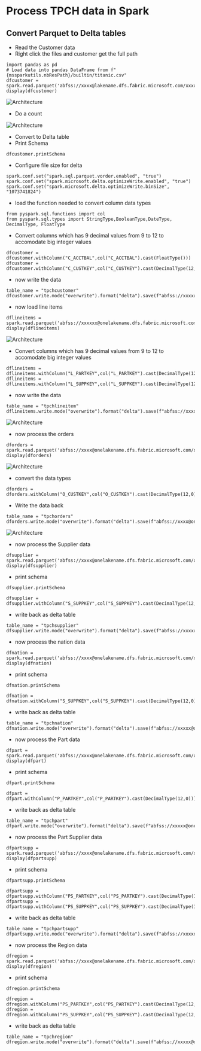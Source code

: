 # Process TPCH data in Spark

## Convert Parquet to Delta tables

- Read the Customer data
- Right click the files and customer get the full path

```
import pandas as pd
# Load data into pandas DataFrame from f"{mssparkutils.nbResPath}/builtin/titanic.csv"
dfcustomer = spark.read.parquet('abfss://xxxx@lakename.dfs.fabric.microsoft.com/xxxxxxxxxxxxxxxxxx/Files/CUSTOMER')
display(dfcustomer)
```

![Architecture](https://github.com/balakreshnan/Samples2023/blob/main/MicrosoftFabric/Images/tpch12.jpg "Architecture")

- Do a count

![Architecture](https://github.com/balakreshnan/Samples2023/blob/main/MicrosoftFabric/Images/tpch13.jpg "Architecture")

- Convert to Delta table
- Print Schema

```
dfcustomer.printSchema
```

- Configure file size for delta

```
spark.conf.set("spark.sql.parquet.vorder.enabled", "true")
spark.conf.set("spark.microsoft.delta.optimizeWrite.enabled", "true")
spark.conf.set("spark.microsoft.delta.optimizeWrite.binSize", "1073741824")
```

- load the function needed to convert column data types

```
from pyspark.sql.functions import col
from pyspark.sql.types import StringType,BooleanType,DateType, DecimalType, FloatType
```

- Convert columns which has 9 decimal values from 9 to 12 to accomodate big integer values

```
dfcustomer = dfcustomer.withColumn("C_ACCTBAL",col("C_ACCTBAL").cast(FloatType()))
dfcustomer = dfcustomer.withColumn("C_CUSTKEY",col("C_CUSTKEY").cast(DecimalType(12,0)))
```

- now write the data

```
table_name = "tpchcustomer"
dfcustomer.write.mode("overwrite").format("delta").save(f"abfss://xxxxxx@nelakename.dfs.fabric.microsoft.com/xxxxxx/Tables/{table_name}")
```

- now load line items

```
dflineitems = spark.read.parquet('abfss://xxxxxx@onelakename.dfs.fabric.microsoft.com/xxxxxxx/Files/LINEITEM')
display(dflineitems)
```

![Architecture](https://github.com/balakreshnan/Samples2023/blob/main/MicrosoftFabric/Images/tpch14.jpg "Architecture")

- Convert columns which has 9 decimal values from 9 to 12 to accomodate big integer values

```
dflineitems = dflineitems.withColumn("L_PARTKEY",col("L_PARTKEY").cast(DecimalType(12,0)))
dflineitems = dflineitems.withColumn("L_SUPPKEY",col("L_SUPPKEY").cast(DecimalType(12,0)))
```

- now write the data

```
table_name = "tpchlineitem"
dflineitems.write.mode("overwrite").format("delta").save(f"abfss://xxxxx@onelakename.dfs.fabric.microsoft.com/xxxxxx/Tables/{table_name}")
```

![Architecture](https://github.com/balakreshnan/Samples2023/blob/main/MicrosoftFabric/Images/tpch11.jpg "Architecture")

- now process the orders


```
dforders = spark.read.parquet('abfss://xxxx@onelakename.dfs.fabric.microsoft.com/xxxxx/Files/ORDERS')
display(dforders)
```

![Architecture](https://github.com/balakreshnan/Samples2023/blob/main/MicrosoftFabric/Images/tpch14.jpg "Architecture")

- convert the data types

```
dforders = dforders.withColumn("O_CUSTKEY",col("O_CUSTKEY").cast(DecimalType(12,0)))
```

- Write the data back

```
table_name = "tpchorders"
dforders.write.mode("overwrite").format("delta").save(f"abfss://xxxx@onelakename.dfs.fabric.microsoft.com/xxxxxxx/Tables/{table_name}")
```

![Architecture](https://github.com/balakreshnan/Samples2023/blob/main/MicrosoftFabric/Images/tpch16.jpg "Architecture")

- now process the Supplier data

```
dfsupplier = spark.read.parquet('abfss://xxxx@onelakename.dfs.fabric.microsoft.com/xxxxxx/Files/SUPPLIER')
display(dfsupplier)
```

- print schema

```
dfsupplier.printSchema
```

```
dfsupplier = dfsupplier.withColumn("S_SUPPKEY",col("S_SUPPKEY").cast(DecimalType(12,0)))
```

- write back as delta table

```
table_name = "tpchsupplier"
dfsupplier.write.mode("overwrite").format("delta").save(f"abfss://xxxxx@onelakename.dfs.fabric.microsoft.com/xxxxx/Tables/{table_name}")
```

- now process the nation data

```
dfnation = spark.read.parquet('abfss://xxxx@onelakename.dfs.fabric.microsoft.com/xxxxxx/Files/NATION')
display(dfnation)
```

- print schema

```
dfnation.printSchema
```

```
dfnation = dfnation.withColumn("S_SUPPKEY",col("S_SUPPKEY").cast(DecimalType(12,0)))
```

- write back as delta table

```
table_name = "tpchnation"
dfnation.write.mode("overwrite").format("delta").save(f"abfss://xxxxx@onelakename.dfs.fabric.microsoft.com/xxxxx/Tables/{table_name}")
```


- now process the Part data

```
dfpart = spark.read.parquet('abfss://xxxx@onelakename.dfs.fabric.microsoft.com/xxxxxx/Files/PART')
display(dfpart)
```

- print schema

```
dfpart.printSchema
```

```
dfpart = dfpart.withColumn("P_PARTKEY",col("P_PARTKEY").cast(DecimalType(12,0)))
```

- write back as delta table

```
table_name = "tpchpart"
dfpart.write.mode("overwrite").format("delta").save(f"abfss://xxxxx@onelakename.dfs.fabric.microsoft.com/xxxxx/Tables/{table_name}")
```

- now process the Part Supplier data

```
dfpartsupp = spark.read.parquet('abfss://xxxx@onelakename.dfs.fabric.microsoft.com/xxxxxx/Files/PARTSUPP')
display(dfpartsupp)
```

- print schema

```
dfpartsupp.printSchema
```

```
dfpartsupp = dfpartsupp.withColumn("PS_PARTKEY",col("PS_PARTKEY").cast(DecimalType(12,0)))
dfpartsupp = dfpartsupp.withColumn("PS_SUPPKEY",col("PS_SUPPKEY").cast(DecimalType(12,0)))
```

- write back as delta table

```
table_name = "tpchpartsupp"
dfpartsupp.write.mode("overwrite").format("delta").save(f"abfss://xxxxx@onelakename.dfs.fabric.microsoft.com/xxxxx/Tables/{table_name}")
```

- now process the Region data

```
dfregion = spark.read.parquet('abfss://xxxx@onelakename.dfs.fabric.microsoft.com/xxxxxx/Files/REGION')
display(dfregion)
```

- print schema

```
dfregion.printSchema
```

```
dfregion = dfregion.withColumn("PS_PARTKEY",col("PS_PARTKEY").cast(DecimalType(12,0)))
dfregion = dfregion.withColumn("PS_SUPPKEY",col("PS_SUPPKEY").cast(DecimalType(12,0)))
```

- write back as delta table

```
table_name = "tpchregion"
dfregion.write.mode("overwrite").format("delta").save(f"abfss://xxxxx@onelakename.dfs.fabric.microsoft.com/xxxxx/Tables/{table_name}")
```